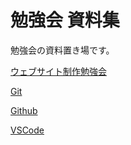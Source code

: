 # 勉強会 資料集

勉強会の資料置き場です。  

[ウェブサイト制作勉強会](https://meetup.yashikota.com/web/syllabus/)  

[Git](https://meetup.yashikota.com/git/install/)  

[Github](https://meetup.yashikota.com/github/install/)  

[VSCode](https://meetup.yashikota.com/vscode/install/)  
